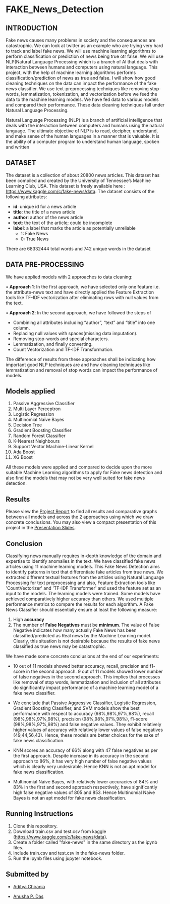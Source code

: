 # FAKE_News_Detection

## INTRODUCTION

Fake news causes many problems in society and the consequences are catastrophic. We can look at twitter as an example who are trying very hard to track and label fake news. We will use machine learning algorithms to perform classification or prediction of news being true otr false. We will use NLP(Natural Language Processing which is a branch of AI that deals with interaction between humans and computers using natural language. This project, with the help of machine learning algorithms performs classification/prediction of news as true and false. I will show how good cleaning techniques on the data can impact the performance of the fake news classifier. We use text-preprocessing techniques like removing stop-words, lemmatization, tokenization, and vectorization before we feed the data to the machine learning models. We have fed data to various models and compared their performance. These data cleaning techniques fall under Natural Language Processing.

Natural Language Processing (NLP) is a branch of artificial intelligence that deals with the interaction between computers and humans using the natural language. The ultimate objective of NLP is to read, decipher, understand, and make sense of the human languages in a manner that is valuable. It is the ability of a computer program to understand human language, spoken and written 

## DATASET 
The dataset is a collection of about 20800 news articles. This dataset has been compiled and created by the University of Tennessee’s Machine Learning Club, USA.
This dataset is freely available here : https://www.kaggle.com/c/fake-news/data.
The dataset consists of the following attributes:

- **id**: unique id for a news article
- **title**: the title of a news article
- **author**: author of the news article
- **text**: the text of the article; could be incomplete
- **label**: a label that marks the article as potentially unreliable
  - 1: Fake News 
  - 0: True News
 
There are 68332444 total words and 742 unique words in the dataset 

## DATA PRE-PROCESSING

We have applied models with 2 approaches to data cleaning:

• **Approach 1**: In the first approach, we have selected only one feature i.e. the
attribute-news text and have directly applied the Feature Extraction tools like
TF-IDF vectorization after eliminating rows with null values from the text.

• **Approach 2**: In the second approach, we have followed the steps of

  - Combining all attributes including “author”, “text” and “title” into one column.
  - Replacing null values with spaces(missing data imputation).
  - Removing stop-words and special characters.
  - Lemmatization, and finally converting.
  - Count Vectorization and TF-IDF Transformation. 
 
The difference of results from these approaches shall be indicating how important
good NLP techniques are and how cleaning techniques like lemmatization and
removal of stop words can impact the performance of models.

## Models applied 
1. Passive Aggressive Classifier 
2. Multi Layer Perceptron
3. Logistic Regression
4. Multinomial Naïve Bayes
5. Decision Tree
6. Gradient Boosting Classifier
7. Random Forest Classifier
8. K-Nearest Neighbours
9. Support Vector Machine-Linear Kernel
10. Ada Boost
11. XG Boost

All these models were applied and compared to decide upon the more suitable Machine Learning algorithms to apply for Fake news detection and also find the models that may not be very well suited for fake news detection. 

## Results 
Please view the [Project Report](Report.pdf) to find all results and comparative graphs between all models and across the 2 approaches using which we draw concrete conclusions. You may also view a compact presentation of this project in the [Presentation Slides](Presentation%20Slides.pdf).

## Conclusion
Classifying news manually requires in-depth knowledge of the domain and
expertise to identify anomalies in the text. We have classified fake news
articles using 11 machine learning models. This Fake News Detection aims to
identify patterns in text that differentiate fake articles from true news. We
extracted different textual features from the articles using Natural Language
Processing for text preprocessing and also, Feature Extraction tools like
'CountVectorizer' and 'TF-IDF Transformer' and used the feature set as an
input to the models. The learning models were trained. Some models have
achieved comparatively higher accuracy than others. We used multiple
performance metrics to compare the results for each algorithm. A Fake News
Classifier should essentially ensure at least the following measure:
  1. High **accuracy**
  2. The number of **False Negatives** must be **minimum**. The value of False Negative indicates how many actually Fake News has been classified/predicted as Real news by the Machine Learning model. Clearly, this situation is not desirable because the results of fake news classified as true news may be catastrophic.

We have made some concrete conclusions at the end of our experiments:

 - 10 out of 11 models showed better accuracy, recall, precision and f1-
score in the second approach. 9 out of 11 models showed lower number
of false negatives in the second approach. This implies that processes
like removal of stop words, lemmatization and inclusion of all attributes
do significantly impact performance of a machine learning model of a
fake news classifier.

- We conclude that Passive Aggressive Classifier, Logistic Regression,
Gradient Boosting Classifier, and SVM models show the best
performance with respect to accuracy (98%,98%,97%,98%), recall (98%,98%,97%,98%), precision (98%,98%,97%,98%), f1-score (98%,98%,97%,98%) and
false negative values. They exhibit relatively higher values of accuracy
with relatively lower values of false negatives (49,44,56,43). Hence, these models are
better choices for the sake of fake news classification.

- KNN scores an accuracy of 66% along with 47 false negatives as per the
first approach. Despite increase in its accuracy in the second approach
to 86%, it has very high number of false negative values which is clearly
very undesirable. Hence KNN is not an apt model for fake news
classification.

- Multinomial Naive Bayes, with relatively lower accuracies of 84% and
83% in the first and second approach respectively, have significantly
high false negative values of 805 and 853. Hence Multinomial Naive
Bayes is not an apt model for fake news classification.

## Running Instructions 
1. Clone this repository.
2. Download train.csv and test.csv from kaggle (https://www.kaggle.com/c/fake-news/data).
3. Create a folder called "fake-news" in the same directory as the ipynb files. 
4. Include train.csv and test.csv in the fake-news folder.
5. Run the ipynb files using jupyter notebook. 
 
## Submitted by
- [Aditya Chirania](https://github.com/adityachirania)

- [Anusha P. Das](https://github.com/Anusha1790)
